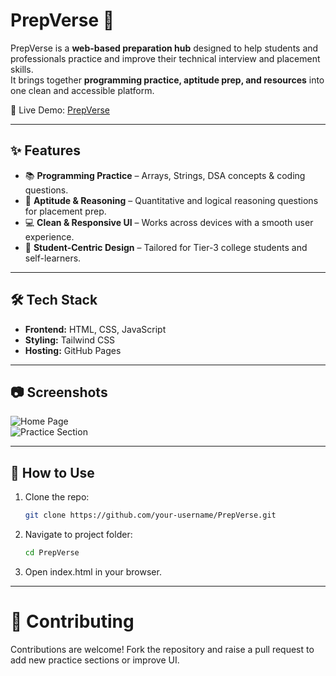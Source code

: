 # PrepVerse 🚀

PrepVerse is a **web-based preparation hub** designed to help students and professionals practice and improve their technical interview and placement skills.  
It brings together **programming practice, aptitude prep, and resources** into one clean and accessible platform.

🔗 Live Demo: [PrepVerse](https://priyankapinky2004.github.io/PrepVerse/)

---

## ✨ Features

- 📚 **Programming Practice** – Arrays, Strings, DSA concepts & coding questions.
- 🧠 **Aptitude & Reasoning** – Quantitative and logical reasoning questions for placement prep.
- 💻 **Clean & Responsive UI** – Works across devices with a smooth user experience.
- 🚀 **Student-Centric Design** – Tailored for Tier-3 college students and self-learners.

---

## 🛠️ Tech Stack

- **Frontend:** HTML, CSS, JavaScript
- **Styling:** Tailwind CSS
- **Hosting:** GitHub Pages

---

## 📷 Screenshots

![Home Page](./screenshots/home.png)  
![Practice Section](./screenshots/practice.png)

---

## 📌 How to Use

1. Clone the repo:
   ```bash
   git clone https://github.com/your-username/PrepVerse.git
   ```
2. Navigate to project folder:
   ```bash
   cd PrepVerse
   ```
3. Open index.html in your browser.

---

# 🤝 Contributing

Contributions are welcome! Fork the repository and raise a pull request to add new practice sections or improve UI.
